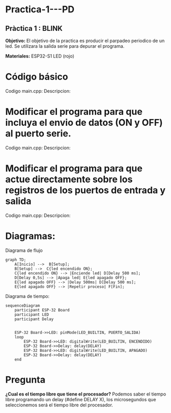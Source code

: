 # Practica-1---PD
## **Pràctica 1 : BLINK**

**Objetivo:**
El objetivo de la practica es producir el parpadeo periodico de un led. Se utilizara la salida serie para depurar el programa.

**Materiales:**
ESP32-S1
LED (rojo)

# **Código básico**
Codigo main.cpp:
Descripcion:

# **Modificar el programa para que incluya el envio de datos (ON y OFF) al puerto serie.**
Codigo main.cpp:
Descripcion:


# **Modificar el programa para que actue directamente sobre los registros de los puertos de entrada y salida**
Codigo main.cpp:
Descripcion:


# **Diagramas:**

Diagrama de flujo
```mermaid
graph TD;
    A[Inicio] -->  B[Setup];
    B[Setup] -->  C{led encendido ON};
    C{led encendido ON} --> |Enciende led| D[Delay 500 ms];
    D[Delay 0,5s] --> |Apaga led| E{led apagado OFF};
    E{led apagado OFF} --> |Delay 500ms| D[Delay 500 ms];
    E{led apagado OFF} --> |Repetir proceso| F[Fin];
```
Diagrama de tiempo:
```mermaid
sequenceDiagram
    participant ESP-32 Board
    participant LED
    participant Delay


    ESP-32 Board->>LED: pinMode(LED_BUILTIN, PUERTO_SALIDA)
    loop
        ESP-32 Board->>LED: digitalWrite(LED_BUILTIN, ENCENDIDO)
        ESP-32 Board->>Delay: delay(DELAY)
        ESP-32 Board->>LED: digitalWrite(LED_BUILTIN, APAGADO)
        ESP-32 Board->>Delay: delay(DELAY)
    end
```

# **Pregunta**
**¿Cual es el tiempo libre que tiene el procesador?**
Podemos saber el tiempo libre programando un delay (#define DELAY X), los microsegundos que seleccionemos será el tiempo libre del procesador.



